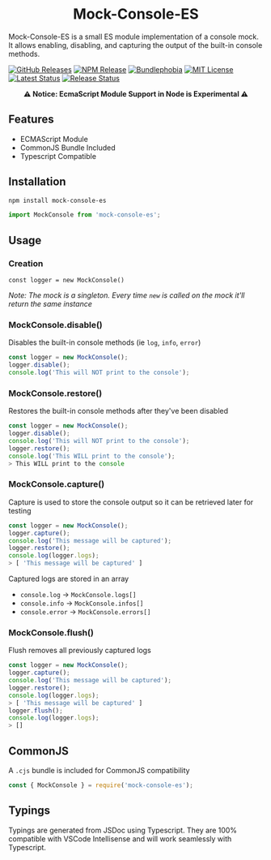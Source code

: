 <h1 align="center">Mock-Console-ES</h1>

Mock-Console-ES is a small ES module implementation of a console mock. It allows enabling, disabling, and capturing the output of the built-in console methods.

[![GitHub Releases](https://badgen.net/github/tag/vanillaes/mock-console-es)](https://github.com/vanillaes/mock-console-es/releases)
[![NPM Release](https://badgen.net/npm/v/mock-console-es)](https://www.npmjs.com/package/mock-console-es)
[![Bundlephobia](https://badgen.net/bundlephobia/minzip/mock-console-es)](https://bundlephobia.com/result?p=mock-console-es)
[![MIT License](https://badgen.net/github/license/vanillaes/mock-console-es)](https://raw.githubusercontent.com/vanillaes/mock-console-es/master/LICENSE)
[![Latest Status](https://github.com/vanillaes/mock-console-es/workflows/Latest/badge.svg)](https://github.com/vanillaes/mock-console-es/actions)
[![Release Status](https://github.com/vanillaes/mock-console-es/workflows/Release/badge.svg)](https://github.com/vanillaes/mock-console-es/actions)

<p align="center"><strong>⚠️ Notice: EcmaScript Module Support in Node is Experimental ⚠️</strong></p>

## Features

- ECMAScript Module
- CommonJS Bundle Included
- Typescript Compatible

## Installation

```sh
npm install mock-console-es
```

```javascript
import MockConsole from 'mock-console-es';
```

## Usage

### Creation

```const logger = new MockConsole()```

*Note: The mock is a singleton. Every time `new` is called on the mock it'll return the same instance*

### MockConsole.disable()

Disables the built-in console methods (ie `log`, `info`, `error`)

```javascript
const logger = new MockConsole();
logger.disable();
console.log('This will NOT print to the console');
```

### MockConsole.restore()

Restores the built-in console methods after they've been disabled

```javascript
const logger = new MockConsole();
logger.disable();
console.log('This will NOT print to the console');
logger.restore();
console.log('This WILL print to the console');
> This WILL print to the console
```

### MockConsole.capture()

Capture is used to store the console output so it can be retrieved later for testing

```javascript
const logger = new MockConsole();
logger.capture();
console.log('This message will be captured');
logger.restore();
console.log(logger.logs);
> [ 'This message will be captured' ]
```

Captured logs are stored in an array
- `console.log` -> `MockConsole.logs[]`
- `console.info` -> `MockConsole.infos[]`
- `console.error` -> `MockConsole.errors[]`

### MockConsole.flush()

Flush removes all previously captured logs

```javascript
const logger = new MockConsole();
logger.capture();
console.log('This message will be captured');
logger.restore();
console.log(logger.logs);
> [ 'This message will be captured' ]
logger.flush();
console.log(logger.logs);
> []
```

## CommonJS

A `.cjs` bundle is included for CommonJS compatibility 

```javascript
const { MockConsole } = require('mock-console-es');
```

## Typings

Typings are generated from JSDoc using Typescript. They are 100% compatible with VSCode Intellisense and will work seamlessly with Typescript.